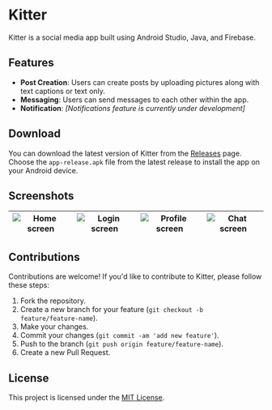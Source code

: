 # Kitter

Kitter is a social media app built using Android Studio, Java, and Firebase.

## Features

- **Post Creation**: Users can create posts by uploading pictures along with text captions or text only.
- **Messaging**: Users can send messages to each other within the app.
- **Notification**: *[Notifications feature is currently under development]*

## Download

You can download the latest version of Kitter from the [Releases](https://github.com/Jam-Burger/Kitter/releases) page. Choose the `app-release.apk` file from the latest release to install the app on your Android device.

## Screenshots

| ![Home screen](https://user-images.githubusercontent.com/89834788/216838136-9ac102c3-8a4a-485e-8239-ca40a070b25c.png) | ![Login screen](https://user-images.githubusercontent.com/89834788/216838148-34627d9a-c019-4368-b46e-c3b08f661dbd.png) | ![Profile screen](https://user-images.githubusercontent.com/89834788/216838163-2ec42e32-e19f-42e1-9618-e955bddae705.png) | ![Chat screen](https://user-images.githubusercontent.com/89834788/216838913-37d8dc68-38d9-4bc5-ae4f-49083201859f.png) |
|---|---|---|---|

## Contributions

Contributions are welcome! If you'd like to contribute to Kitter, please follow these steps:

1. Fork the repository.
2. Create a new branch for your feature (`git checkout -b feature/feature-name`).
3. Make your changes.
4. Commit your changes (`git commit -am 'add new feature'`).
5. Push to the branch (`git push origin feature/feature-name`).
6. Create a new Pull Request.

## License

This project is licensed under the [MIT License](LICENCE).